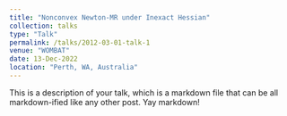 ```yaml
---
title: "Nonconvex Newton-MR under Inexact Hessian"
collection: talks
type: "Talk"
permalink: /talks/2012-03-01-talk-1
venue: "WOMBAT"
date: 13-Dec-2022
location: "Perth, WA, Australia"
---
```


This is a description of your talk, which is a markdown file that can be all markdown-ified like any other post. Yay markdown!
